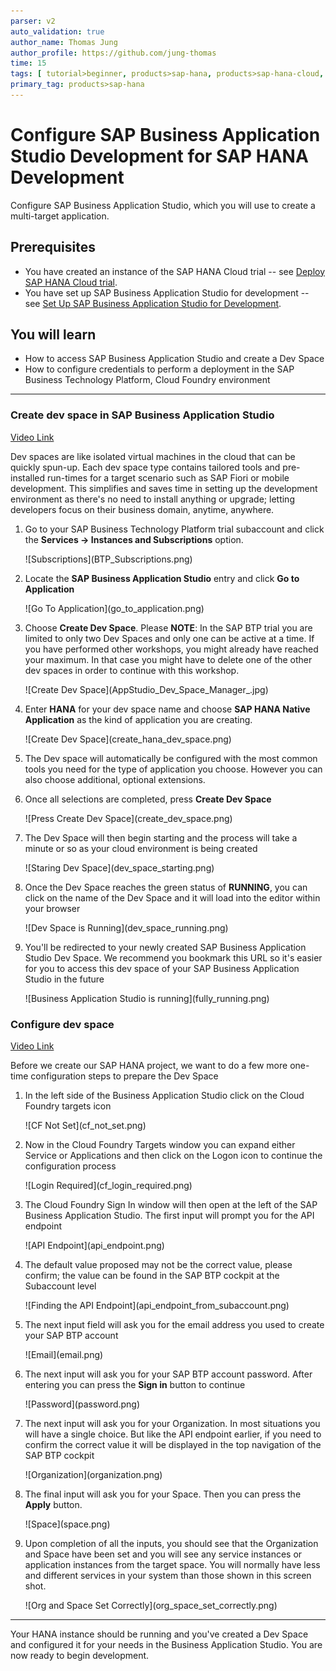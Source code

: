 ```yaml
---
parser: v2
auto_validation: true
author_name: Thomas Jung
author_profile: https://github.com/jung-thomas
time: 15
tags: [ tutorial>beginner, products>sap-hana, products>sap-hana-cloud, products>sap-business-application-studio]
primary_tag: products>sap-hana
---
```


# Configure SAP Business Application Studio Development for SAP HANA Development
<!-- description --> Configure SAP Business Application Studio, which you will use to create a multi-target application.

## Prerequisites

- You have created an instance of the SAP HANA Cloud trial -- see [Deploy SAP HANA Cloud trial](hana-cloud-deploying).
- You have set up SAP Business Application Studio for development -- see [Set Up SAP Business Application Studio for Development](appstudio-onboarding).

## You will learn

- How to access SAP Business Application Studio and create a Dev Space
- How to configure credentials to perform a deployment in the SAP Business Technology Platform, Cloud Foundry environment

---

### Create dev space in SAP Business Application Studio

[Video Link](https://www.youtube.com/watch?v=8rT-PEUg8Uw&t=297s)</br>

Dev spaces are like isolated virtual machines in the cloud that can be quickly spun-up. Each dev space type contains tailored tools and pre-installed run-times for a target scenario such as SAP Fiori or mobile development. This simplifies and saves time in setting up the development environment as there's no need to install anything or upgrade; letting developers focus on their business domain, anytime, anywhere.

1. Go to your SAP Business Technology Platform trial subaccount and click the **Services -> Instances and Subscriptions** option.

    <!-- border -->![Subscriptions](BTP_Subscriptions.png)

2. Locate the **SAP Business Application Studio** entry and click **Go to Application**

    <!-- border -->![Go To Application](go_to_application.png)

3. Choose **Create Dev Space**. Please **NOTE**: In the SAP BTP trial you are limited to only two Dev Spaces and only one can be active at a time. If you have performed other workshops, you might already have reached your maximum. In that case you might have to delete one of the other dev spaces in order to continue with this workshop.

    <!-- border -->![Create Dev Space](AppStudio_Dev_Space_Manager_.jpg)

4. Enter **HANA** for your dev space name and choose **SAP HANA Native Application** as the kind of application you are creating.

    <!-- border -->![Create Dev Space](create_hana_dev_space.png)

5. The Dev space will automatically be configured with the most common tools you need for the type of application you choose. However you can also choose additional, optional extensions.  

6. Once all selections are completed, press **Create Dev Space**

    <!-- border -->![Press Create Dev Space](create_dev_space.png)

7. The Dev Space will then begin starting and the process will take a minute or so as your cloud environment is being created

    <!-- border -->![Staring Dev Space](dev_space_starting.png)

8. Once the Dev Space reaches the green status of **RUNNING**, you can click on the name of the Dev Space and it will load into the editor within your browser

    <!-- border -->![Dev Space is Running](dev_space_running.png)

9. You'll be redirected to your newly created SAP Business Application Studio Dev Space. We recommend you bookmark this URL so it's easier for you to access this dev space of your SAP Business Application Studio in the future

    <!-- border -->![Business Application Studio is running](fully_running.png)

### Configure dev space

[Video Link](https://www.youtube.com/watch?v=8rT-PEUg8Uw&t=526s)</br>

Before we create our SAP HANA project, we want to do a few more one-time configuration steps to prepare the Dev Space

1. In the left side of the Business Application Studio click on the Cloud Foundry targets icon

    <!-- border -->![CF Not Set](cf_not_set.png)

2. Now in the Cloud Foundry Targets window you can expand either Service or Applications and then click on the Logon icon to continue the configuration process

    <!-- border -->![Login Required](cf_login_required.png)

3. The Cloud Foundry Sign In window will then open at the left of the SAP Business Application Studio. The first input will prompt you for the API endpoint

    <!-- border -->![API Endpoint](api_endpoint.png)

4. The default value proposed may not be the correct value, please confirm; the value can be found in the SAP BTP cockpit at the Subaccount level

    <!-- border -->![Finding the API Endpoint](api_endpoint_from_subaccount.png)

5. The next input field will ask you for the email address you used to create your SAP BTP account

    <!-- border -->![Email](email.png)

6. The next input will ask you for your SAP BTP account password. After entering you can press the **Sign in** button to continue

    <!-- border -->![Password](password.png)

7. The next input will ask you for your Organization. In most situations you will have a single choice. But like the API endpoint earlier, if you need to confirm the correct value it will be displayed in the top navigation of the SAP BTP cockpit

    <!-- border -->![Organization](organization.png)

8. The final input will ask you for your Space. Then you can press the **Apply** button.

    <!-- border -->![Space](space.png)

9. Upon completion of all the inputs, you should see that the Organization and Space have been set and you will see any service instances or application instances from the target space. You will normally have less and different services in your system than those shown in this screen shot.

    <!-- border -->![Org and Space Set Correctly](org_space_set_correctly.png)

---

Your HANA instance should be running and you've created a Dev Space and configured it for your needs in the Business Application Studio. You are now ready to begin development.
